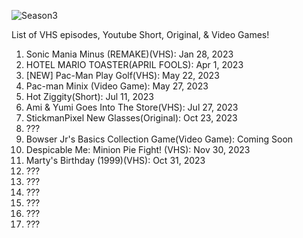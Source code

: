 ![Season3](https://github.com/thestickmanpixel/Season_3/assets/95284026/f7959fa2-56c9-4445-9c06-0f58fdebf356)


List of VHS episodes, Youtube Short, Original, & Video Games!




1. Sonic Mania Minus (REMAKE)(VHS): Jan 28, 2023
2. HOTEL MARIO TOASTER(APRIL FOOLS): Apr 1, 2023
3. [NEW] Pac-Man Play Golf(VHS): May 22, 2023
4. Pac-man Minix (Video Game): May 27, 2023
5. Hot Ziggity(Short): Jul 11, 2023
6. Ami & Yumi Goes Into The Store(VHS): Jul 27, 2023
7. StickmanPixel New Glasses(Original): Oct 23, 2023
8. ???
9. Bowser Jr's Basics Collection Game(Video Game): Coming Soon
10. Despicable Me: Minion Pie Fight! (VHS): Nov 30, 2023
11. Marty's Birthday (1999)(VHS): Oct 31, 2023
12. ???
13. ???
14. ???
15. ???
16. ???
17. ???
